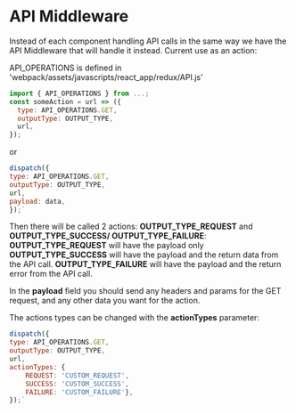 # API Middleware

Instead of each component handling API calls in the same way we have the API Middleware that will handle it instead.
Current use as an action:

API_OPERATIONS is defined in 'webpack/assets/javascripts/react_app/redux/API.js'
```js
import { API_OPERATIONS } from ...;
const someAction = url => ({
  type: API_OPERATIONS.GET,
  outputType: OUTPUT_TYPE,
  url,
});
```

or

```js
dispatch({
type: API_OPERATIONS.GET,
outputType: OUTPUT_TYPE,
url,
payload: data,
});`
```

Then there will be called 2 actions: **OUTPUT_TYPE_REQUEST** and **OUTPUT_TYPE_SUCCESS/ OUTPUT_TYPE_FAILURE**:
**OUTPUT_TYPE_REQUEST** will have the payload only
**OUTPUT_TYPE_SUCCESS** will have the payload and the return data from the API call.
**OUTPUT_TYPE_FAILURE** will have the payload and the return error from the API call.

In the **payload** field you should send any headers and params for the GET request, and any other data you want for the action.

The actions types can be changed with the **actionTypes** parameter:

```js
dispatch({
type: API_OPERATIONS.GET,
outputType: OUTPUT_TYPE,
url,
actionTypes: {
    REQUEST: 'CUSTOM_REQUEST',
    SUCCESS: 'CUSTOM_SUCCESS', 
    FAILURE: 'CUSTOM_FAILURE'},
});`
```
